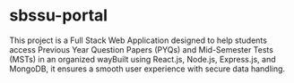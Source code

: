 # sbssu-portal
This project is a Full Stack Web Application designed to help students access Previous Year Question Papers (PYQs) and Mid-Semester Tests (MSTs) in an organized wayBuilt using React.js, Node.js, Express.js, and MongoDB, it ensures a smooth user experience with secure data handling.
